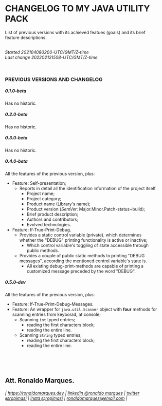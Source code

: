 # CHANGELOG TO MY JAVA UTILITY PACK
List of previous versions with its achieved featues (goals) and its brief feature descriptions.  
&nbsp;  
  
*Started 202104080200-UTC/GMT/Z-time*  
*Last change 202202131508-UTC/GMT/Z-time*  
  
&nbsp;  
  
<a name="previous"></a>
### PREVIOUS VERSIONS AND CHANGELOG
##### 0.1.0-beta
Has no historic.
&nbsp;  
##### 0.2.0-beta
Has no historic.
&nbsp;  
##### 0.3.0-beta
Has no historic.
&nbsp;  
##### 0.4.0-beta
All the features of the previous version, plus:
* Feature: Self-presentation;
  + Reports in detail all the identification information of the project itself.
    - Project name;
    - Project category;
    - Product name (Library's name);
    - Product version (_SemVer_: Major.Minor.Patch-status+build);
    - Brief product description;
    - Authors and contributors;
    - Evolved technologies.
* Feature: If-True-Print-Debug.
  + Provides a static control variable (private), which determines whether the "DEBUG" printing functionality is active or inactive;
    - Which control variable's toggling of state accessible through public methods. 
  + Provides a couple of public static methods to printing "DEBUG messages", according the mentioned control variable's state is.
    - All existing debug-print-methods are capable of printing a customized message preceded by the word "DEBUG". 
&nbsp;  
##### 0.5.0-dev
All the features of the previous version, plus:
* Feature: If-True-Print-Debug-Messages.
* Feature: An wrapper for `java.util.Scanner` object with **four** methods for scanning entries from keyborad, at console;
  + Scanning `int` typed entries;
    - reading the first characters block;
    - reading the entire line.
  + Scanning `String` typed entries;
    - reading the first characters block;
    - reading the entire line.  
  
&nbsp;  
&nbsp;  
&nbsp;  
  
<a name="author"></a>
## Att. Ronaldo Marques.
###### | https://ronaldomarques.dev | [linkedin @ronaldo marques](https://linkedin.com/in/ropimasi/) | [twitter @ropimasi](https://twitter.com/ropimasi/) | [insta @ropimasi](https://instagram.com/ropimasi/) | ronaldomarques@email.com |  
&nbsp;  
  
  
  